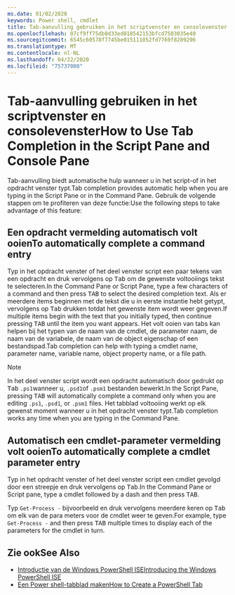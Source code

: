 ```yaml
---
ms.date: 01/02/2020
keywords: Power shell, cmdlet
title: Tab-aanvulling gebruiken in het scriptvenster en consolevenster
ms.openlocfilehash: 07cf9ff75db8d33ed018542153bfcd7503035e40
ms.sourcegitcommit: 6545c60578f7745be015111052fd7769f8289296
ms.translationtype: MT
ms.contentlocale: nl-NL
ms.lasthandoff: 04/22/2020
ms.locfileid: "75737080"
---
```

# <a name="how-to-use-tab-completion-in-the-script-pane-and-console-pane"></a><span data-ttu-id="de3ff-103">Tab-aanvulling gebruiken in het scriptvenster en consolevenster</span><span class="sxs-lookup"><span data-stu-id="de3ff-103">How to Use Tab Completion in the Script Pane and Console Pane</span></span>

<span data-ttu-id="de3ff-104">Tab-aanvulling biedt automatische hulp wanneer u in het script-of in het opdracht venster typt.</span><span class="sxs-lookup"><span data-stu-id="de3ff-104">Tab completion provides automatic help when you are typing in the Script Pane or in the Command Pane.</span></span> <span data-ttu-id="de3ff-105">Gebruik de volgende stappen om te profiteren van deze functie:</span><span class="sxs-lookup"><span data-stu-id="de3ff-105">Use the following steps to take advantage of this feature:</span></span>

## <a name="to-automatically-complete-a-command-entry"></a><span data-ttu-id="de3ff-106">Een opdracht vermelding automatisch volt ooien</span><span class="sxs-lookup"><span data-stu-id="de3ff-106">To automatically complete a command entry</span></span>

<span data-ttu-id="de3ff-107">Typ in het opdracht venster of het deel venster script een paar tekens van een opdracht en druk vervolgens op <kbd>Tab</kbd> om de gewenste voltooiings tekst te selecteren.</span><span class="sxs-lookup"><span data-stu-id="de3ff-107">In the Command Pane or Script Pane, type a few characters of a command and then press <kbd>TAB</kbd> to select the desired completion text.</span></span> <span data-ttu-id="de3ff-108">Als er meerdere items beginnen met de tekst die u in eerste instantie hebt getypt, vervolgens op <kbd>Tab</kbd> drukken totdat het gewenste item wordt weer gegeven.</span><span class="sxs-lookup"><span data-stu-id="de3ff-108">If multiple items begin with the text that you initially typed, then continue pressing <kbd>TAB</kbd> until the item you want appears.</span></span> <span data-ttu-id="de3ff-109">Het volt ooien van tabs kan helpen bij het typen van de naam van de cmdlet, de parameter naam, de naam van de variabele, de naam van de object eigenschap of een bestandspad.</span><span class="sxs-lookup"><span data-stu-id="de3ff-109">Tab completion can help with typing a cmdlet name, parameter name, variable name, object property name, or a file path.</span></span>

> [!NOTE]
> <span data-ttu-id="de3ff-110">In het deel venster script wordt een opdracht automatisch door gedrukt op <kbd>Tab</kbd> `.ps1`wanneer u, `.psd1`of `.psm1` bestanden bewerkt.</span><span class="sxs-lookup"><span data-stu-id="de3ff-110">In the Script Pane, pressing <kbd>TAB</kbd> will automatically complete a command only when you are editing `.ps1`, `.psd1`, or `.psm1` files.</span></span> <span data-ttu-id="de3ff-111">Het tabblad voltooiing werkt op elk gewenst moment wanneer u in het opdracht venster typt.</span><span class="sxs-lookup"><span data-stu-id="de3ff-111">Tab completion works any time when you are typing in the Command Pane.</span></span>

## <a name="to-automatically-complete-a-cmdlet-parameter-entry"></a><span data-ttu-id="de3ff-112">Automatisch een cmdlet-parameter vermelding volt ooien</span><span class="sxs-lookup"><span data-stu-id="de3ff-112">To automatically complete a cmdlet parameter entry</span></span>

<span data-ttu-id="de3ff-113">Typ in het opdracht venster of het deel venster script een cmdlet gevolgd door een streepje en druk vervolgens op <kbd>Tab</kbd>.</span><span class="sxs-lookup"><span data-stu-id="de3ff-113">In the Command Pane or Script pane, type a cmdlet followed by a dash and then press <kbd>TAB</kbd>.</span></span>

<span data-ttu-id="de3ff-114">Typ `Get-Process -` bijvoorbeeld en druk vervolgens meerdere keren op <kbd>Tab</kbd> om elk van de para meters voor de cmdlet weer te geven.</span><span class="sxs-lookup"><span data-stu-id="de3ff-114">For example, type `Get-Process -` and then press <kbd>TAB</kbd> multiple times to display each of the parameters for the cmdlet in turn.</span></span>

## <a name="see-also"></a><span data-ttu-id="de3ff-115">Zie ook</span><span class="sxs-lookup"><span data-stu-id="de3ff-115">See Also</span></span>

- [<span data-ttu-id="de3ff-116">Introductie van de Windows PowerShell ISE</span><span class="sxs-lookup"><span data-stu-id="de3ff-116">Introducing the Windows PowerShell ISE</span></span>](Introducing-the-Windows-PowerShell-ISE.md)
- [<span data-ttu-id="de3ff-117">Een Power shell-tabblad maken</span><span class="sxs-lookup"><span data-stu-id="de3ff-117">How to Create a PowerShell Tab</span></span>](How-to-Create-a-PowerShell-Tab-in-Windows-PowerShell-ISE.md)
